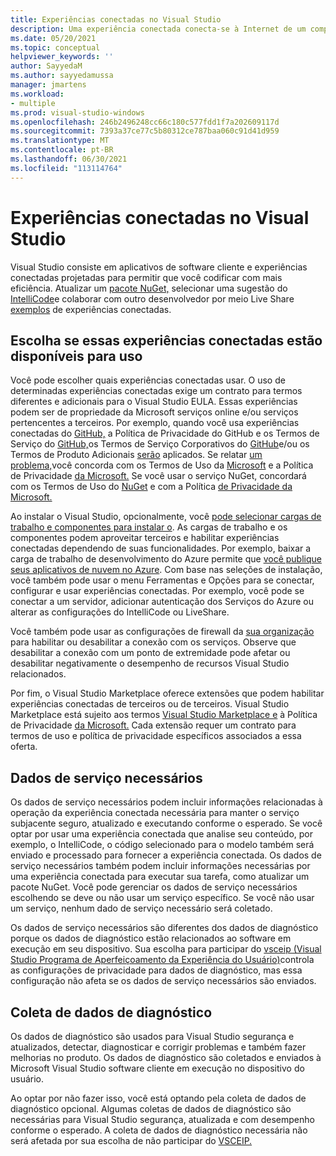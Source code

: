 ```yaml
---
title: Experiências conectadas no Visual Studio
description: Uma experiência conectada conecta-se à Internet de um computador cliente e fornece um serviço ao cliente.
ms.date: 05/20/2021
ms.topic: conceptual
helpviewer_keywords: ''
author: SayyedaM
ms.author: sayyedamussa
manager: jmartens
ms.workload:
- multiple
ms.prod: visual-studio-windows
ms.openlocfilehash: 246b2496248cc66c180c577fdd1f7a202609117d
ms.sourcegitcommit: 7393a37ce77c5b80312ce787baa060c91d41d959
ms.translationtype: MT
ms.contentlocale: pt-BR
ms.lasthandoff: 06/30/2021
ms.locfileid: "113114764"
---
```

# <a name="connected-experiences-in-visual-studio"></a>**Experiências conectadas no Visual Studio** #

Visual Studio consiste em aplicativos de software cliente e experiências conectadas projetadas para permitir que você codificar com mais eficiência. Atualizar um [pacote NuGet,](/nuget/consume-packages/install-use-packages-visual-studio) selecionar uma sugestão do [IntelliCode](/visualstudio/intellicode/overview)e colaborar com outro desenvolvedor por meio Live Share [exemplos](/visualstudio/liveshare/quickstart/share) de experiências conectadas. 

## <a name="choose-whether-these-connected-experiences-are-available-to-use"></a>Escolha se essas experiências conectadas estão disponíveis para uso ##

Você pode escolher quais experiências conectadas usar. O uso de determinadas experiências conectadas exige um contrato para termos diferentes e adicionais para o Visual Studio EULA. Essas experiências podem ser de propriedade da Microsoft serviços online e/ou serviços pertencentes a terceiros. Por exemplo, quando você usa experiências conectadas do [GitHub,](https://docs.github.com/github/site-policy/github-privacy-statement) a Política de Privacidade do GitHub e os Termos de Serviço do [GitHub,](https://docs.github.com/github/site-policy/github-terms-of-service)os Termos de Serviço Corporativos do [GitHub](https://docs.github.com/github/site-policy/github-corporate-terms-of-service)e/ou os Termos de Produto Adicionais [serão](https://docs.github.com/github/site-policy/github-additional-product-terms) aplicados. Se relatar [um problema,](/visualstudio/ide/how-to-report-a-problem-with-visual-studio)você concorda com os Termos de Uso da [Microsoft](https://www.microsoft.com/legal/terms-of-use) e a Política de Privacidade [da Microsoft.](https://privacy.microsoft.com/en-us/privacystatement) Se você usar o serviço NuGet, concordará com os Termos de Uso do [NuGet](https://www.nuget.org/policies/Terms) e com a Política [de Privacidade da Microsoft.](https://privacy.microsoft.com/en-us/privacystatement) 

Ao instalar o Visual Studio, opcionalmente, você [pode selecionar cargas de trabalho e componentes para instalar o](/visualstudio/install/install-visual-studio). As cargas de trabalho e os componentes podem aproveitar terceiros e habilitar experiências conectadas dependendo de suas funcionalidades. Por exemplo, baixar a carga de trabalho de desenvolvimento do Azure permite que [você publique seus aplicativos de nuvem no Azure](https://visualstudio.microsoft.com/vs/features/azure/). Com base nas seleções de instalação, você também pode usar o menu Ferramentas e Opções para se conectar, configurar e usar experiências conectadas. Por exemplo, você pode se conectar a um servidor, adicionar autenticação dos Serviços do Azure ou alterar as configurações do IntelliCode ou LiveShare.  

Você também pode usar as configurações de firewall da [sua organização](/visualstudio/install/install-and-use-visual-studio-behind-a-firewall-or-proxy-server) para habilitar ou desabilitar a conexão com os serviços. Observe que desabilitar a conexão com um ponto de extremidade pode afetar ou desabilitar negativamente o desempenho de recursos Visual Studio relacionados. 

Por fim, o Visual Studio Marketplace oferece extensões que podem habilitar experiências conectadas de terceiros ou de terceiros. Visual Studio Marketplace está sujeito aos termos [Visual Studio Marketplace e](https://cdn.vsassets.io/v/M146_20190123.39/_content/Microsoft-Visual-Studio-Marketplace-Terms-of-Use.pdf) à Política de Privacidade [da Microsoft.](https://privacy.microsoft.com/en-us/privacystatement) Cada extensão requer um contrato para termos de uso e política de privacidade específicos associados a essa oferta.  


## <a name="required-service-data"></a>Dados de serviço necessários ##

Os dados de serviço necessários podem incluir informações relacionadas à operação da experiência conectada necessária para manter o serviço subjacente seguro, atualizado e executando conforme o esperado. Se você optar por usar uma experiência conectada que analise seu conteúdo, por exemplo, o IntelliCode, o código selecionado para o modelo também será enviado e processado para fornecer a experiência conectada. Os dados de serviço necessários também podem incluir informações necessárias por uma experiência conectada para executar sua tarefa, como atualizar um pacote NuGet. Você pode gerenciar os dados de serviço necessários escolhendo se deve ou não usar um serviço específico. Se você não usar um serviço, nenhum dado de serviço necessário será coletado. 

Os dados de serviço necessários são diferentes dos dados de diagnóstico porque os dados de diagnóstico estão relacionados ao software em execução em seu dispositivo. Sua escolha para participar do [vsceip (Visual Studio Programa de Aperfeiçoamento da Experiência do Usuário)](/visualstudio/ide/visual-studio-experience-improvement-program)controla as configurações de privacidade para dados de diagnóstico, mas essa configuração não afeta se os dados de serviço necessários são enviados. 

## <a name="diagnostic-data-collection"></a>Coleta de dados de diagnóstico ##

Os dados de diagnóstico são usados para Visual Studio segurança e atualizados, detectar, diagnosticar e corrigir problemas e também fazer melhorias no produto. Os dados de diagnóstico são coletados e enviados à Microsoft Visual Studio software cliente em execução no dispositivo do usuário.

Ao optar por não fazer isso, você está optando pela coleta de dados de diagnóstico opcional. Algumas coletas de dados de diagnóstico são necessárias para Visual Studio segurança, atualizada e com desempenho conforme o esperado. A coleta de dados de diagnóstico necessária não será afetada por sua escolha de não participar do [VSCEIP.](/visualstudio/ide/visual-studio-experience-improvement-program) 
